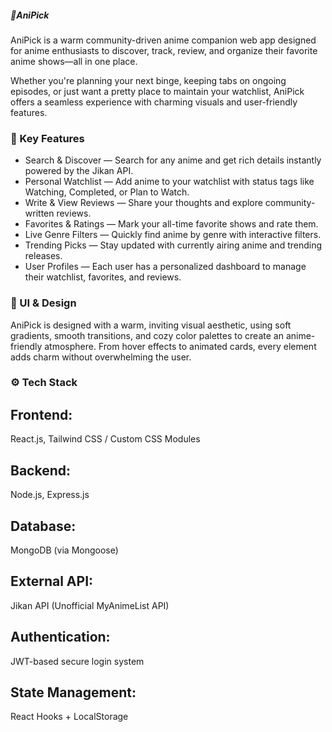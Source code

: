 ##### 🎌AniPick

AniPick is a warm community-driven anime companion web app designed for anime enthusiasts to discover, track, review, and organize their favorite anime shows—all in one place.

Whether you're planning your next binge, keeping tabs on ongoing episodes, or just want a pretty place to maintain your watchlist, AniPick offers a seamless experience with charming visuals and user-friendly features.

### 🌟 Key Features

- Search & Discover — Search for any anime and get rich details instantly powered by the Jikan API.
- Personal Watchlist — Add anime to your watchlist with status tags like Watching, Completed, or Plan to Watch.
- Write & View Reviews — Share your thoughts and explore community-written reviews.
- Favorites & Ratings — Mark your all-time favorite shows and rate them.
- Live Genre Filters — Quickly find anime by genre with interactive filters.
- Trending Picks — Stay updated with currently airing anime and trending releases.
- User Profiles — Each user has a personalized dashboard to manage their watchlist, favorites, and reviews.

### 🎨 UI & Design
AniPick is designed with a warm, inviting visual aesthetic, using soft gradients, smooth transitions, and cozy color palettes to create an anime-friendly atmosphere. From hover effects to animated cards, every element adds charm without overwhelming the user.

### ⚙️ Tech Stack
## Frontend: 
React.js, Tailwind CSS / Custom CSS Modules
## Backend: 
Node.js, Express.js
## Database: 
MongoDB (via Mongoose)
## External API: 
Jikan API (Unofficial MyAnimeList API)
## Authentication: 
JWT-based secure login system
## State Management: 
React Hooks + LocalStorage

